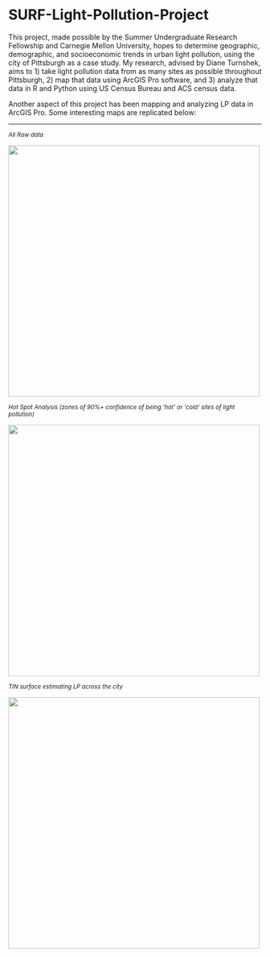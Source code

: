 # SURF-Light-Pollution-Project

This project, made possible by the Summer Undergraduate Research Fellowship and Carnegie Mellon University, hopes to determine geographic, demographic, and socioeconomic trends in urban light pollution, using the city of Pittsburgh as a case study.
My research, advised by Diane Turnshek, aims to 1) take light pollution data from as many sites as possible throughout Pittsburgh, 2) map that data using ArcGIS Pro software, and 3) analyze that data in R and Python using US Census Bureau and ACS census data.

Another aspect of this project has been mapping and analyzing LP data in ArcGIS Pro. Some interesting maps are replicated below:

<hr>

<sub>*All Raw data*</sub>

<img src="https://drive.google.com/uc?export=view&id=1DRcuVzcIDF54MbD7n-oodU3E_9dtNLkd" width="500">

<sub>*Hot Spot Analysis (zones of 90%+ confidence of being 'hot' or 'cold' sites of light pollution)*</sub>

<img src="https://drive.google.com/uc?export=view&id=1JQ3xBtdsEgUpA0uOIP1-08-KrPvlvG5L" width="500">

<sub>*TIN surface estimating LP across the city*</sub>

<img src="https://drive.google.com/uc?export=view&id=1_edvx5vthBcwciw8BGIoe5vDXRMYszoQ" width="500">

